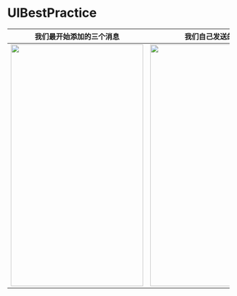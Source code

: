 # UIBestPractice

|我们最开始添加的三个消息|我们自己发送的消息|
|:--:|:--:|
|<div align=center><img width="300" height="550" src="https://github.com/wanghao15536870732/UIBestPractice/blob/ddbeaab629ead04c94fb5aa15aee4963c5b668c5/app/src/main/res/drawable/show5.png"/></div>|<div align=center><img width="300" height="550" src="https://github.com/wanghao15536870732/UIBestPractice/blob/ddbeaab629ead04c94fb5aa15aee4963c5b668c5/app/src/main/res/drawable/show6.png"/></div>|
